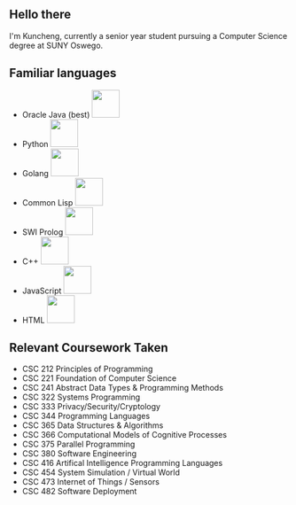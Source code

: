 ## Hello there
I'm Kuncheng, currently a senior year student pursuing a Computer Science degree at SUNY Oswego.

## Familiar languages
- Oracle Java (best) <img src="https://user-images.githubusercontent.com/118231381/202056225-9f896d5d-da25-4dc2-ba38-8e917672d74b.png" height=50>
- Python <img src="https://user-images.githubusercontent.com/118231381/202056296-a45a4a9f-e3d0-4154-bbdc-8ebe778f020b.png" height=50>
- Golang <img src="https://user-images.githubusercontent.com/118231381/202056317-8f78c34d-16ef-4cce-b8ee-d6e014ddf2b7.png" height=50>
- Common Lisp <img src="https://user-images.githubusercontent.com/118231381/202056529-f14531b7-e9f5-4dda-8ea0-a7e28126ba87.jpg" height=50>
- SWI Prolog <img src="https://user-images.githubusercontent.com/118231381/202056575-4d804ee4-969d-472d-ba15-431fa22955f7.png" height=50>
- C++ <img src="https://user-images.githubusercontent.com/118231381/202056618-3a9069a2-b1a6-4ec8-939b-fe22dd10283d.png" height=50>
- JavaScript <img src="https://user-images.githubusercontent.com/118231381/202056635-2559e472-abfa-4ed3-a076-a1c4f63fee3f.png" height=50>
- HTML <img src="https://user-images.githubusercontent.com/118231381/202056688-dcbcbf22-6073-4cc5-ae4f-6c47645f5ee8.png" height=50>


## Relevant Coursework Taken
- CSC 212 Principles of Programming
- CSC 221 Foundation of Computer Science
- CSC 241 Abstract Data Types & Programming Methods
- CSC 322 Systems Programming
- CSC 333 Privacy/Security/Cryptology
- CSC 344 Programming Languages
- CSC 365 Data Structures & Algorithms
- CSC 366 Computational Models of Cognitive Processes
- CSC 375 Parallel Programming
- CSC 380 Software Engineering
- CSC 416 Artifical Intelligence Programming Languages
- CSC 454 System Simulation / Virtual World
- CSC 473 Internet of Things / Sensors
- CSC 482 Software Deployment

<!---
- 👋 Hi, I’m @KunchengFeng
- 👀 I’m interested in ...
- 🌱 I’m currently learning ...
- 💞️ I’m looking to collaborate on ...
- 📫 How to reach me ...
--->

<!---
KunchengFeng/KunchengFeng is a ✨ special ✨ repository because its `README.md` (this file) appears on your GitHub profile.
You can click the Preview link to take a look at your changes.
--->
